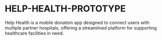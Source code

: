 # HELP-HEALTH-PROTOTYPE
 Help Health is a mobile donation app designed to connect users with multiple partner hospitals, offering a streamlined platform for supporting healthcare facilities in need. 
